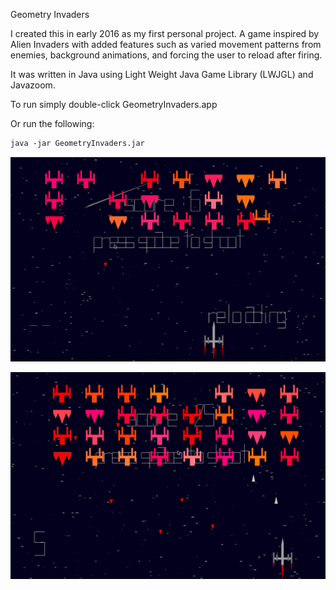 Geometry Invaders

I created this in early 2016 as my first personal project. A game inspired by Alien Invaders
with added features such as varied movement patterns from enemies, background animations,
and forcing the user to reload after firing.

It was written in Java using Light Weight Java Game Library (LWJGL) and Javazoom.

To run simply double-click GeometryInvaders.app

Or run the following:

    java -jar GeometryInvaders.jar

![](https://github.com/mdw362/Geometry-Invaders/blob/master/gi1.png)

![](https://github.com/mdw362/Geometry-Invaders/blob/master/gi2.png)
